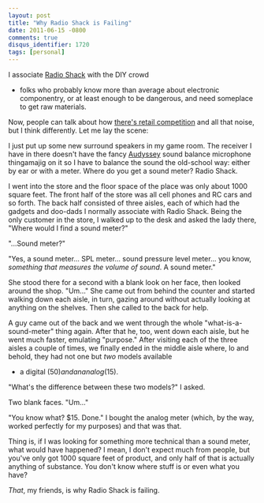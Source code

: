 ```yaml
---
layout: post
title: "Why Radio Shack is Failing"
date: 2011-06-15 -0800
comments: true
disqus_identifier: 1720
tags: [personal]
---
```

I associate [Radio Shack](http://www.radioshack.com/) with the DIY crowd

- folks who probably know more than average about electronic
componentry, or at least enough to be dangerous, and need someplace to
get raw materials.

Now, people can talk about how [there's retail
competition](http://blogs.forbes.com/lauraheller/2011/04/26/why-radioshack-is-failing-or-attack-of-the-mbas/)
and all that noise, but I think differently. Let me lay the scene:

I just put up some new surround speakers in my game room. The receiver I
have in there doesn't have the fancy
[Audyssey](http://www.audyssey.com/) sound balance microphone
thingamajig on it so I have to balance the sound the old-school way:
either by ear or with a meter. Where do you get a sound meter? Radio
Shack.

I went into the store and the floor space of the place was only about
1000 square feet. The front half of the store was all cell phones and RC
cars and so forth. The back half consisted of three aisles, each of
which had the gadgets and doo-dads I normally associate with Radio
Shack. Being the only customer in the store, I walked up to the desk and
asked the lady there, "Where would I find a sound meter?"

"...Sound meter?"

"Yes, a sound meter... SPL meter... sound pressure level meter... you
know, *something that measures the volume of sound*. A sound meter."

She stood there for a second with a blank look on her face, then looked
around the shop. "Um..." She came out from behind the counter and
started walking down each aisle, in turn, gazing around without actually
looking at anything on the shelves. Then she called to the back for
help.

A guy came out of the back and we went through the whole
"what-is-a-sound-meter" thing again. After that he, too, went down each
aisle, but he went much faster, emulating "purpose." After visiting each
of the three aisles a couple of times, we finally ended in the middle
aisle where, lo and behold, they had not one but *two* models available

- a digital ($50) and an analog ($15).

"What's the difference between these two models?" I asked.

Two blank faces. "Um..."

"You know what? $15. Done." I bought the analog meter (which, by the
way, worked perfectly for my purposes) and that was that.

Thing is, if I was looking for something more technical than a sound
meter, what would have happened? I mean, I don't expect much from
people, but you've only got 1000 square feet of product, and only half
of that is actually anything of substance. You don't know where stuff is
or even what you have?

*That*, my friends, is why Radio Shack is failing.
